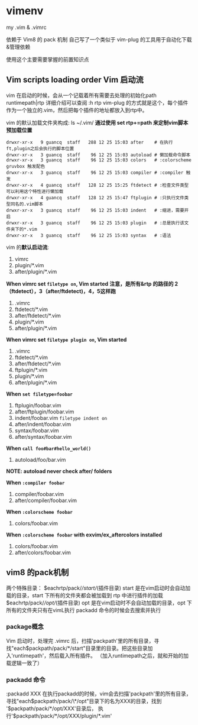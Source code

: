 # vimenv
my .vim &amp; .vimrc

依赖于 Vim8 的 pack 机制
自己写了一个类似于 vim-plug 的工具用于自动化下载&管理依赖

使用这个主要需要掌握的前置知识点

## Vim scripts loading order Vim 启动流
vim 在启动的时候，会从一个记载着所有需要去处理的初始化path runtimepath|rtp
详细介绍可以查阅  :h rtp
vim-plug 的方式就是这个，每个插件作为一个独立的.vim，然后把每个插件的地址都放入到rtp中。

vim 的默认加载文件夹构成: ls ~/.vim/ **通过使用 set rtp+=path 来定制vim脚本预加载位置**
```shell
drwxr-xr-x   9 guancq  staff   288 12 25 15:03 after    # 在执行ft,plugin之后会执行的脚本位置
drwxr-xr-x   3 guancq  staff    96 12 25 15:03 autoload # 懒加载命令脚本
drwxr-xr-x   3 guancq  staff    96 12 25 15:03 colors   # :colorscheme gruvbox 触发配色
drwxr-xr-x   3 guancq  staff    96 12 25 15:03 compiler # :compiler 触发
drwxr-xr-x   4 guancq  staff   128 12 25 15:25 ftdetect # :检查文件类型 可以利用这个特性进行懒加载
drwxr-xr-x   4 guancq  staff   128 12 25 15:47 ftplugin # :只执行文件类型同名的.vim脚本
drwxr-xr-x   3 guancq  staff    96 12 25 15:03 indent   # :缩进，需要开启
drwxr-xr-x   3 guancq  staff    96 12 25 15:03 plugin   # :总是执行该文件夹下的*.vim
drwxr-xr-x   3 guancq  staff    96 12 25 15:03 syntax   # :语法
```
vim 的**默认启动流**:
1. vimrc
2. plugin/*.vim
3. after/plugin/*.vim

**When vimrc set `filetype on`, Vim started** 
**注意，是所有&rtp 的路径的 2（ftdetect），3（after/ftdetect)，4，5这样跑**

1. .vimrc 
2. ftdetect/*.vim 
3. after/ftdetect/*.vim 
4. plugin/*.vim 
5. after/plugin/*.vim

**When vimrc set `filetype plugin on`, Vim started** 

1. .vimrc 
2. ftdetect/*.vim 
3. after/ftdetect/*.vim 
4. ftplugin/*.vim 
5. plugin/*.vim 
6. after/plugin/*.vim

**When `set filetype=foobar`**

1. ftplugin/foobar.vim 
1. after/ftplugin/foobar.vim 
1. indent/foobar.vim   `filetype indent on`
1. after/indent/foobar.vim 
1. syntax/foobar.vim 
1. after/syntax/foobar.vim

**When `call foo#bar#hello_world()`**

1.  autoload/foo/bar.vim

**NOTE: autoload never check after/ folders**

**When `:compiler foobar`**

1. compiler/foobar.vim
1. after/compiler/foobar.vim

**When `:colorscheme foobar`**

1. colors/foobar.vim 

**When `:colorscheme foobar` with exvim/ex_aftercolors installed**

1. colors/foobar.vim 
1. after/colors/foobar.vim




## vim8 的pack机制
两个特殊目录：
$eachrtp/pack/*/start/*(插件目录) start 是在vim启动时会自动加载的目录，start 下所有的文件夹都会被加载到 rtp 中进行插件的加载
$eachrtp/pack/*/opt/*(插件目录) opt 是在vim启动时不会自动加载的目录，opt 下所有的文件夹只有在vimL执行 packadd 命令的时候会去搜索并执行

### package概念
Vim 启动时，处理完 .vimrc 后，扫描'packpath'里的所有目录，寻找"each$packpath/pack/*/start"目录里的目录。把这些目录加入'runtimepath'，然后载入所有插件。 （加入runtimepath之后，就和开始的加载逻辑一致了）

### packadd 命令
:packadd XXX
在执行packadd的时候，vim会去扫描'packpath'里的所有目录，寻找"each$packpath/pack/\*/opt"目录下的名为XXX的目录，找到 '$packpath/pack/\*/opt/XXX'目录后， 执行'$packpath/pack/\*/opt/XXX/plugin/*.vim'
